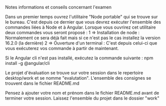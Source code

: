 Notes informations et conseils concernant l'examen

Dans un premier temps ouvrez l'utilitaire "Node portable" qui se trouve sur le bureau. C'est depuis ce dernier que vous devrez exécuter l'ensemble des commandes liées à Node et à Angular.
Lorsque vous ouvrirez cet utilitaire deux commandes vous seront proposé : 
1 => Installation de node : Normalement ce sera déjà fait mais si ce n'est pas le cas installez la version 16.2.0 (la dernière)
2 => Ouverture d'un terminal : C'est depuis celui-ci que vous exécuterez vos commande à partir de maintenant.

Si le Angular cli n'est pas installé, exécutez la commande suivante :
npm install -g @angular/cli

Le projet d'évaluation se trouve sur votre session dans le repertoire desktop/work et se nomme "evalutation".
L'ensemble des consignes se trouvent dans le fichier README.md

Pensez à ajouter votre nom et prénom dans le fichier README.md avant de terminer votre session. Laissez l'ensemble du projet dans le dossier "work"
